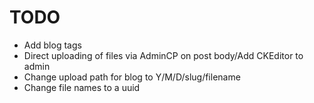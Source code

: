 # TODO

- Add blog tags
- Direct uploading of files via AdminCP on post body/Add CKEditor to admin
- Change upload path for blog to Y/M/D/slug/filename
- Change file names to a uuid